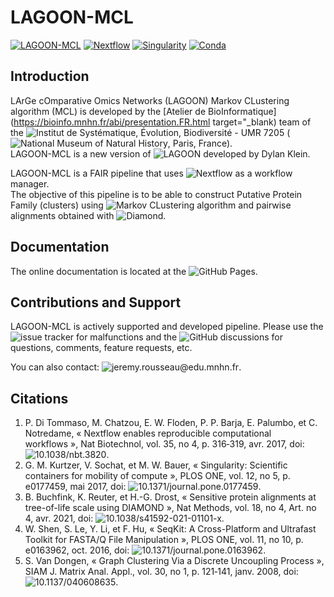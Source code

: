 # LAGOON-MCL

[![LAGOON-MCL](https://img.shields.io/badge/LAGOON--MCL-v1.0.0-red?labelColor=000000)](https://jroussea.github.io/LAGOON-MCL/)
[![Nextflow](https://img.shields.io/badge/nextflow_DSL2-%E2%89%A5_2.10.0-23aa62?labelColor=000000)](https://www.nextflow.io/)
[![Singularity](https://img.shields.io/badge/run_with-singularity-1d355c?labelColor=000000)](https://sylabs.io/singularity/)
[![Conda](https://img.shields.io/badge/run_with-conda-3eb049?logo=anaconda&labelColor=000000)](https://docs.conda.io/projects/conda/en/stable/)

## Introduction

LArGe cOmparative Omics Networks (LAGOON) Markov CLustering algorithm (MCL) is developed by the [Atelier de BioInformatique](https://bioinfo.mnhn.fr/abi/presentation.FR.html target="_blank) team of the ![Institut de Systématique, Évolution, Biodiversité - UMR 7205](https://isyeb.mnhn.fr/fr) (![National Museum of Natural History](https://www.mnhn.fr/fr), Paris, France).\
LAGOON-MCL is a new version of ![LAGOON](https://github.com/Dylkln/LAGOON.git) developed by Dylan Klein.

LAGOON-MCL is a FAIR pipeline that uses ![Nextflow](https://www.nextflow.io/) as a workflow manager.\
The objective of this pipeline is to be able to construct Putative Protein Family (clusters) using ![Markov CLustering algorithm](https://github.com/micans/mcl) and pairwise alignments obtained with ![Diamond](https://github.com/bbuchfink/diamond).

## Documentation

The online documentation is located at the ![GitHub Pages](https://jroussea.github.io/LAGOON-MCL/).

## Contributions and Support

LAGOON-MCL is actively supported and developed pipeline. Please use the ![issue tracker](https://github.com/jroussea/LAGOON-MCL/issues) for malfunctions and the ![GitHub discussions](https://github.com/jroussea/LAGOON-MCL/discussions/1) for questions, comments, feature requests, etc.

You can also contact: ![jeremy.rousseau@edu.mnhn.fr](mailto:jeremy.rousseau@edu.mnhn.fr).

## Citations

1. P. Di Tommaso, M. Chatzou, E. W. Floden, P. P. Barja, E. Palumbo, et C. Notredame, « Nextflow enables reproducible computational workflows », Nat Biotechnol, vol. 35, no 4, p. 316‑319, avr. 2017, doi: ![10.1038/nbt.3820](https://doi.org/10.1038/nbt.3820).
2. G. M. Kurtzer, V. Sochat, et M. W. Bauer, « Singularity: Scientific containers for mobility of compute », PLOS ONE, vol. 12, no 5, p. e0177459, mai 2017, doi: ![10.1371/journal.pone.0177459](https://doi.org/10.1371/journal.pone.0177459).
3. B. Buchfink, K. Reuter, et H.-G. Drost, « Sensitive protein alignments at tree-of-life scale using DIAMOND », Nat Methods, vol. 18, no 4, Art. no 4, avr. 2021, doi: ![10.1038/s41592-021-01101-x](https://doi.org/10.1038/s41592-021-01101-x).
4. W. Shen, S. Le, Y. Li, et F. Hu, « SeqKit: A Cross-Platform and Ultrafast Toolkit for FASTA/Q File Manipulation », PLOS ONE, vol. 11, no 10, p. e0163962, oct. 2016, doi: ![10.1371/journal.pone.0163962](https://doi.org/10.1371/journal.pone.0163962).
5. S. Van Dongen, « Graph Clustering Via a Discrete Uncoupling Process », SIAM J. Matrix Anal. Appl., vol. 30, no 1, p. 121‑141, janv. 2008, doi: ![10.1137/040608635](https://doi.org/10.1137/040608635).
